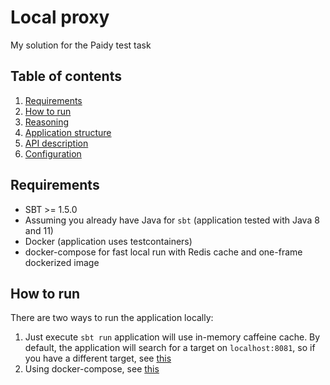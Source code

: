 # Local proxy
My solution for the Paidy test task

## Table of contents

1. [Requirements](./README.md#Requirements)
2. [How to run](./README.md#How-to-run)
3. [Reasoning](./doc/Reasoning.md)
4. [Application structure](./doc/ApplicationStructure.md)
5. [API description](./doc/Api.md)
6. [Configuration](./doc/Configuration.md)

## Requirements

* SBT >= 1.5.0
* Assuming you already have Java for `sbt` (application tested with Java 8 and 11) 
* Docker (application uses testcontainers)
* docker-compose for fast local run with Redis cache and one-frame dockerized image

## How to run
There are two ways to run the application locally:
1. Just execute `sbt run` application will use in-memory caffeine cache.
By default, the application will search for a target on `localhost:8081`, so if you have a different target, see [this](./doc/Configuration.md#cache-config)
2. Using docker-compose, see [this](./docker/README.md)
